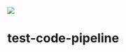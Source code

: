 ![](https://codebuild.us-west-2.amazonaws.com/badges?uuid=eyJlbmNyeXB0ZWREYXRhIjoielgxRVZDV3dJK1BubzNEYlZLeWNsa25BdGNDaEVlZWFMdEhwVUZLWER2OEU0cVhWK3RkYW1RUEkvNzJUeVVKN3VYbjJHcFNpRTU5T1BLd1ZDSmN0eEY0PSIsIml2UGFyYW1ldGVyU3BlYyI6IlF3U251OFJSdTJiYTdoSTgiLCJtYXRlcmlhbFNldFNlcmlhbCI6MX0%3D&branch=maste)
# test-code-pipeline
